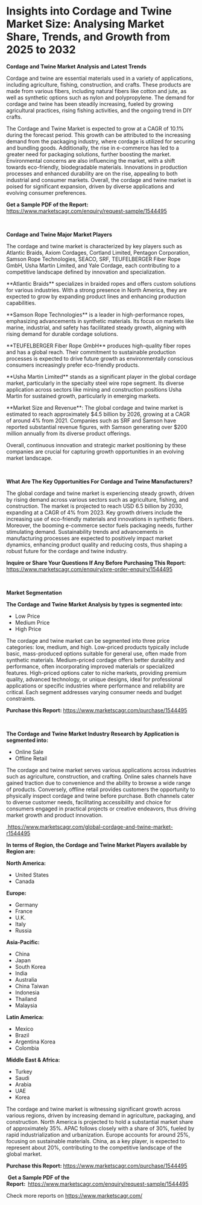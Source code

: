 <p><h1>Insights into Cordage and Twine Market Size: Analysing Market Share, Trends, and Growth from 2025 to 2032</h1></p><p><strong>Cordage and Twine Market Analysis and Latest Trends</strong></p>
<p><p>Cordage and twine are essential materials used in a variety of applications, including agriculture, fishing, construction, and crafts. These products are made from various fibers, including natural fibers like cotton and jute, as well as synthetic options such as nylon and polypropylene. The demand for cordage and twine has been steadily increasing, fueled by growing agricultural practices, rising fishing activities, and the ongoing trend in DIY crafts.</p><p>The Cordage and Twine Market is expected to grow at a CAGR of 10.1% during the forecast period. This growth can be attributed to the increasing demand from the packaging industry, where cordage is utilized for securing and bundling goods. Additionally, the rise in e-commerce has led to a greater need for packaging solutions, further boosting the market. Environmental concerns are also influencing the market, with a shift towards eco-friendly, biodegradable materials. Innovations in production processes and enhanced durability are on the rise, appealing to both industrial and consumer markets. Overall, the cordage and twine market is poised for significant expansion, driven by diverse applications and evolving consumer preferences.</p></p>
<p><strong>Get a Sample PDF of the Report:&nbsp;</strong> <a href="https://www.marketscagr.com/enquiry/request-sample/1544495?utm_campaign=2467&utm_medium=2&utm_source=Github&utm_content=ia&utm_term=04042025&utm_id=cordage-and-twine">https://www.marketscagr.com/enquiry/request-sample/1544495</a></p>
<p>&nbsp;</p>
<p><strong>Cordage and Twine Major Market Players</strong></p>
<p><p>The cordage and twine market is characterized by key players such as Atlantic Braids, Axiom Cordages, Cortland Limited, Pentagon Corporation, Samson Rope Technologies, SEACO, SRF, TEUFELBERGER Fiber Rope GmbH, Usha Martin Limited, and Yale Cordage, each contributing to a competitive landscape defined by innovation and specialization.</p><p>**Atlantic Braids** specializes in braided ropes and offers custom solutions for various industries. With a strong presence in North America, they are expected to grow by expanding product lines and enhancing production capabilities.</p><p>**Samson Rope Technologies** is a leader in high-performance ropes, emphasizing advancements in synthetic materials. Its focus on markets like marine, industrial, and safety has facilitated steady growth, aligning with rising demand for durable cordage solutions.</p><p>**TEUFELBERGER Fiber Rope GmbH** produces high-quality fiber ropes and has a global reach. Their commitment to sustainable production processes is expected to drive future growth as environmentally conscious consumers increasingly prefer eco-friendly products.</p><p>**Usha Martin Limited** stands as a significant player in the global cordage market, particularly in the specialty steel wire rope segment. Its diverse application across sectors like mining and construction positions Usha Martin for sustained growth, particularly in emerging markets.</p><p>**Market Size and Revenue**: The global cordage and twine market is estimated to reach approximately $4.5 billion by 2026, growing at a CAGR of around 4% from 2021. Companies such as SRF and Samson have reported substantial revenue figures, with Samson generating over $200 million annually from its diverse product offerings.</p><p>Overall, continuous innovation and strategic market positioning by these companies are crucial for capturing growth opportunities in an evolving market landscape.</p></p>
<p>&nbsp;</p>
<p><strong>What Are The Key Opportunities For Cordage and Twine Manufacturers?</strong></p>
<p><p>The global cordage and twine market is experiencing steady growth, driven by rising demand across various sectors such as agriculture, fishing, and construction. The market is projected to reach USD 6.5 billion by 2030, expanding at a CAGR of 4% from 2023. Key growth drivers include the increasing use of eco-friendly materials and innovations in synthetic fibers. Moreover, the booming e-commerce sector fuels packaging needs, further stimulating demand. Sustainability trends and advancements in manufacturing processes are expected to positively impact market dynamics, enhancing product quality and reducing costs, thus shaping a robust future for the cordage and twine industry.</p></p>
<p><strong>Inquire or Share Your Questions If Any Before Purchasing This Report:</strong> <a href="https://www.marketscagr.com/enquiry/pre-order-enquiry/1544495?utm_campaign=2467&utm_medium=2&utm_source=Github&utm_content=ia&utm_term=04042025&utm_id=cordage-and-twine">https://www.marketscagr.com/enquiry/pre-order-enquiry/1544495</a></p>
<p>&nbsp;</p>
<p><strong>Market Segmentation</strong></p>
<p><strong>The Cordage and Twine Market Analysis by types is segmented into:</strong></p>
<p><ul><li>Low Price</li><li>Medium Price</li><li>High Price</li></ul></p>
<p><p>The cordage and twine market can be segmented into three price categories: low, medium, and high. Low-priced products typically include basic, mass-produced options suitable for general use, often made from synthetic materials. Medium-priced cordage offers better durability and performance, often incorporating improved materials or specialized features. High-priced options cater to niche markets, providing premium quality, advanced technology, or unique designs, ideal for professional applications or specific industries where performance and reliability are critical. Each segment addresses varying consumer needs and budget constraints.</p></p>
<p><strong>Purchase this Report:&nbsp;</strong><a href="https://www.marketscagr.com/purchase/1544495?utm_campaign=2467&utm_medium=2&utm_source=Github&utm_content=ia&utm_term=04042025&utm_id=cordage-and-twine">https://www.marketscagr.com/purchase/1544495</a></p>
<p>&nbsp;</p>
<p><strong>The Cordage and Twine Market Industry Research by Application is segmented into:</strong></p>
<p><ul><li>Online Sale</li><li>Offline Retail</li></ul></p>
<p><p>The cordage and twine market serves various applications across industries such as agriculture, construction, and crafting. Online sales channels have gained traction due to convenience and the ability to browse a wide range of products. Conversely, offline retail provides customers the opportunity to physically inspect cordage and twine before purchase. Both channels cater to diverse customer needs, facilitating accessibility and choice for consumers engaged in practical projects or creative endeavors, thus driving market growth and product innovation.</p></p>
<p><a href="https://www.marketscagr.com/global-cordage-and-twine-market-r1544495?utm_campaign=2467&utm_medium=2&utm_source=Github&utm_content=ia&utm_term=04042025&utm_id=cordage-and-twine">&nbsp;https://www.marketscagr.com/global-cordage-and-twine-market-r1544495</a></p>
<p><strong>In terms of Region, the Cordage and Twine Market Players available by Region are:</strong></p>
<p>
    <p> <strong> North America: </strong>
        <ul>
            <li>United States</li>
            <li>Canada</li>
        </ul>
        </p> 
    <p> <strong> Europe: </strong>
        <ul>
            <li>Germany</li>
            <li>France</li>
            <li>U.K.</li>
            <li>Italy</li>
            <li>Russia</li>
        </ul>
        </p> 
    <p> <strong> Asia-Pacific: </strong>
        <ul>
            <li>China</li>
            <li>Japan</li>
            <li>South Korea</li>
            <li>India</li>
            <li>Australia</li>
            <li>China Taiwan</li>
            <li>Indonesia</li>
            <li>Thailand</li>
            <li>Malaysia</li>
        </ul>
        </p> 
    <p> <strong> Latin America: </strong>
        <ul>
            <li>Mexico</li>
            <li>Brazil</li>
            <li>Argentina Korea</li>
            <li>Colombia</li>
        </ul>
        </p> 
    <p> <strong> Middle East & Africa: </strong>
        <ul>
            <li>Turkey</li>
            <li>Saudi</li>
            <li>Arabia</li>
            <li>UAE</li>
            <li>Korea</li>
        </ul>
    </p>
    </p>
<p><p>The cordage and twine market is witnessing significant growth across various regions, driven by increasing demand in agriculture, packaging, and construction. North America is projected to hold a substantial market share of approximately 35%. APAC follows closely with a share of 30%, fueled by rapid industrialization and urbanization. Europe accounts for around 25%, focusing on sustainable materials. China, as a key player, is expected to represent about 20%, contributing to the competitive landscape of the global market.</p></p>
<p><strong>Purchase this Report: </strong><a href="https://www.marketscagr.com/purchase/1544495?utm_campaign=2467&utm_medium=2&utm_source=Github&utm_content=ia&utm_term=04042025&utm_id=cordage-and-twine">https://www.marketscagr.com/purchase/1544495</a></p>
<p>&nbsp;<strong>Get a Sample PDF of the Report:&nbsp;&nbsp;</strong><a href="https://www.marketscagr.com/enquiry/request-sample/1544495?utm_campaign=2467&utm_medium=2&utm_source=Github&utm_content=ia&utm_term=04042025&utm_id=cordage-and-twine">https://www.marketscagr.com/enquiry/request-sample/1544495</a></p>
<p><strong></strong></p>
<p>Check more reports on <a href="https://www.marketscagr.com/?utm_campaign=2467&utm_medium=2&utm_source=Github&utm_content=ia&utm_term=04042025&utm_id=cordage-and-twine">https://www.marketscagr.com/</a></p>